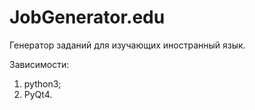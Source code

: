 JobGenerator.edu
================

Генератор заданий для изучающих иностранный язык.


Зависимости:
1. python3;
2. PyQt4.
